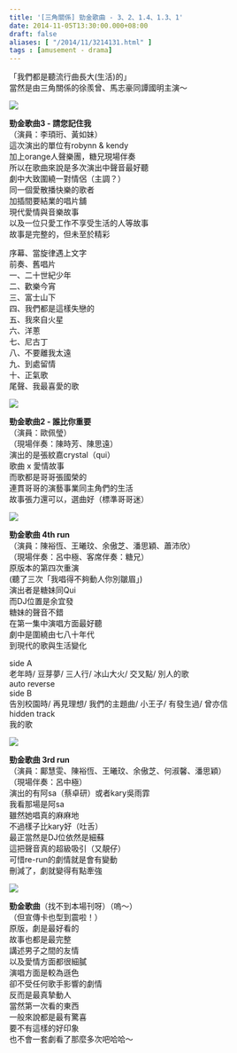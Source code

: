 ```yaml
---
title: '[三角關係] 勁金歌曲 - 3、2、1.4、1.3、1'
date: 2014-11-05T13:30:00.000+08:00
draft: false
aliases: [ "/2014/11/3214131.html" ]
tags : [amusement - drama]
---
```


「我們都是聽流行曲長大(生活)的」    
當然是由三角關係的徐羨曾、馬志豪同譚國明主演～  

![](/images/singalong3.jpg)

**勁金歌曲3 - 請您記住我**  
（演員：李頊珩、黃如妹）  
這次演出的單位有robynn & kendy  
加上orange人聲樂團，糖兄現場伴奏  
所以在歌曲來說是多次演出中聲音最好聽  
劇中大致圍繞一對情侶（主調？）  
同一個愛散播快樂的歌者  
加插間要結業的唱片舖  
現代愛情與音樂故事  
以及一位只愛工作不享受生活的人等故事  
故事是完整的，但未至於精彩  
  
序幕、當旋律遇上文字  
前奏、舊唱片  
一、二十世紀少年  
二、歡樂今宵  
三、富士山下  
四、我們都是這樣失戀的  
五、我來自火星  
六、洋蔥  
七、尼古丁  
八、不要離我太遠  
九、到處留情  
十、正氣歌  
尾聲、我最喜愛的歌  

![](/images/singalong2.jpg)

**勁金歌曲2 - 誰比你重要**  
（演員：歐佩瑩）  
（現場伴奏：陳時芳、陳思遠）  
演出的是張紋嘉crystal（qui）  
歌曲 x 愛情故事  
而歌都是哥哥張國榮的  
連貫哥哥的演藝事業同主角們的生活  
故事張力還可以，選曲好（標準哥哥迷）  

![](/images/singalong1d.jpg)

**勁金歌曲 4th run**  
（演員：陳裕恆、王曦玟、余傲芝、潘思穎、蕭沛欣）  
（現場伴奏：呂中極、客席伴奏：糖兄）  
原版本的第四次重演  
(聽了三次「我唱得不夠動人你別皺眉」)  
演出者是糖妹同Qui  
而DJ位置是余宜發  
糖妹的聲音不錯  
在第一集中演唱方面最好聽  
劇中是圍繞由七八十年代  
到現代的歌與生活變化  
  
side A  
老年時/ 豆芽夢/ 三人行/ 冰山大火/ 交叉點/ 別人的歌  
auto reverse  
side B  
告別校園時/ 再見理想/ 我們的主題曲/ 小王子/ 有發生過/ 曾亦信  
hidden track  
我的歌  

![](/images/singalong1c.jpg)

**勁金歌曲 3rd run**  
（演員：鄺慧雯、陳裕恆、王曦玟、余傲芝、何淑馨、潘思穎）  
（現場伴奏：呂中極）  
演出的有阿sa（蔡卓研）或者kary吳雨霏  
我看那場是阿sa  
雖然她唱真的麻麻地  
不過樣子比kary好（吐舌）  
最正當然是DJ位依然是細蘇  
這把聲音真的超級吸引（又靚仔）  
可惜re-run的劇情就是會有變動  
刪減了，劇就變得有點牽強  

![](/images/singalong.jpg)

**勁金歌曲**（找不到本場刊呀）（嗚～）  
（但宣傳卡也型到震啦！）  
原版，劇是最好看的  
故事也都是最完整  
講述男子之間的友情  
以及愛情方面都很細膩  
演唱方面是較為遜色  
卻不受任何歌手影響的劇情  
反而是最真摯動人  
當然第一次看的東西  
一般來說都是最有驚喜  
要不有這樣的好印象  
也不會一套劇看了那麼多次吧哈哈～
